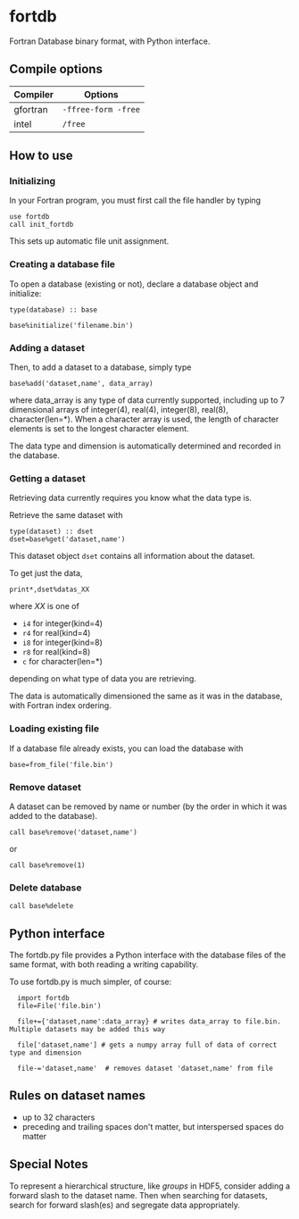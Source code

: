 # fortdb
Fortran Database binary format, with Python interface.


## Compile options

| Compiler |  Options |
| --- | --- |
| gfortran | `-ffree-form -free` |
| intel | `/free` |
  

## How to use

### Initializing

In your Fortran program, you must first call the file handler by typing

```
use fortdb
call init_fortdb
```

This sets up automatic file unit assignment.

### Creating a database file

To open a database (existing or not), declare a database object and initialize:

```
type(database) :: base

base%initialize('filename.bin')
```

### Adding a dataset

Then, to add a dataset to a database, simply type

```
base%add('dataset,name', data_array)
```
where data_array is any type of data currently supported, including up to 7 dimensional arrays of integer(4), real(4), integer(8), real(8), character(len=*). When a character array is used, the length of character elements is set to the longest character element.

The data type and dimension is automatically determined and recorded in the database.

### Getting a dataset

Retrieving data currently requires you know what the data type is. 

Retrieve the same dataset with

```
type(dataset) :: dset
dset=base%get('dataset,name')
```

This dataset object `dset` contains all information about the dataset. 

To get just the data,

```
print*,dset%datas_XX
```

where *XX* is one of

- `i4` for integer(kind=4)
- `r4` for real(kind=4)
- `i8` for integer(kind=8)
- `r8` for real(kind=8)
- `c`  for character(len=*)

depending on what type of data you are retrieving.

The data is automatically dimensioned the same as it was in the database, with Fortran index ordering.

### Loading existing file

If a database file already exists, you can load the database with

```
base=from_file('file.bin')
```

### Remove dataset

A dataset can be removed by name or number (by the order in which it was added to the database).

`call base%remove('dataset,name')`

or

`call base%remove(1)`

### Delete database

`call base%delete`

## Python interface

The fortdb.py file provides a Python interface with the database files of the same format, with both reading a writing capability. 

To use fortdb.py is much simpler, of course:

```
  import fortdb
  file=File('file.bin')

  file+={'dataset,name':data_array} # writes data_array to file.bin. Multiple datasets may be added this way

  file['dataset,name'] # gets a numpy array full of data of correct type and dimension

  file-='dataset,name'  # removes dataset 'dataset,name' from file

```

## Rules on dataset names

 - up to 32 characters
 - preceding and trailing spaces don't matter, but interspersed spaces do matter


## Special Notes
To represent a hierarchical structure, like *groups* in HDF5, consider adding a forward slash to the dataset name. Then when searching for datasets, search for forward slash(es) and segregate data appropriately.
